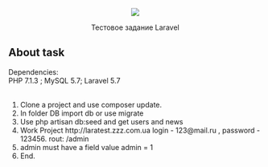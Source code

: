 <p align="center"><img src="https://laravel.com/assets/img/components/logo-laravel.svg"></p>

<p align="center">
    Тестовое задание Laravel
</p>

## About task

Dependencies:<br>
PHP 7.1.3 ; MySQL 5.7; Laravel 5.7<br><br>
<ol>
<li>Clone a project and use composer update.</li>
<li>In folder DB import db or use migrate</li>
<li>Use php artisan db:seed and get users and news</li>
<li>Work Project http://laratest.zzz.com.ua login - 123@mail.ru , password - 123456.  rout: /admin</li>
<li>admin must have a field value admin = 1</li>    
<li>End.</li>
</ol>
